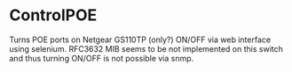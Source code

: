 # ControlPOE
Turns POE ports on Netgear GS110TP (only?) ON/OFF via web interface using selenium. RFC3632 MIB seems to be not implemented on this switch and thus turning ON/OFF is not possible via snmp.
